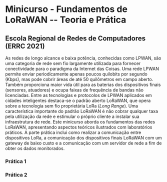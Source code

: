 # Minicurso - Fundamentos de LoRaWAN -- Teoria e Prática
## Escola Regional de Redes de Computadores (ERRC 2021)

As redes de longo alcance e baixa potência,  conhecidas como LPWAN, são uma categoria de rede sem fio largamente utilizada para fornecer conectividade para o paradigma da Internet das Coisas. Uma rede LPWAN  permite enviar periodicamente apenas poucos quilobits por segundo (Kbps), mas pode cobrir áreas de até 50 quilômetros em campo aberto. Também proporciona maior vida útil para as baterias dos dispositivos finais (sensores, atuadores) e ocupa faixas de frequência de bandas não licenciadas. Entre as tecnologias e protocolos de LPWAN aplicados em cidades inteligentes destaca-se o padrão aberto LoRaWAN, que opera sobre a tecnologia sem fio proprietária LoRa (_Long Range_). Uma característica importante do padrão LoRaWAN é não cobrar qualquer taxa pela utilização da rede e estimular o próprio cliente a instalar sua infraestrutura de rede. Este minicurso aborda os fundamentos das redes LoRaWAN, apresentando aspectos teóricos ilustrados com laboratórios práticos. A parte prática inclui como realizar a comunicação entre dispositivos LoRa, a comunicação dos dispositivos finais LoRaWAN com um gateway de baixo custo e a comunicação com um servidor de rede a fim de obter os dados monitorados.

### Prática 1

### Prática 2